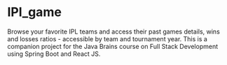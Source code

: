 # IPl_game
Browse your favorite IPL teams and access their past games details, wins and losses ratios - accessible by team and tournament year.  This is a companion project for the Java Brains course on Full Stack Development using Spring Boot and React JS.
